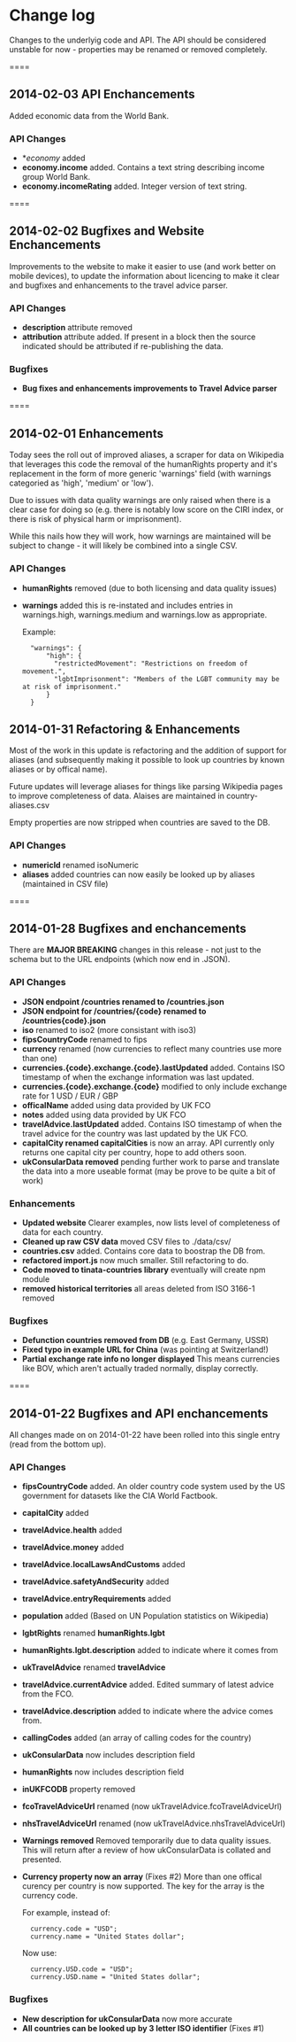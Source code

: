 # Change log

Changes to the underlyig code and API. The API should be considered unstable for now - properties may be renamed or removed completely.

====

## 2014-02-03 API Enchancements

Added economic data from the World Bank.

### API Changes

- **economy* added
- **economy.income** added. Contains a text string describing income group World Bank.
-  **economy.incomeRating** added. Integer version of text string.

====

## 2014-02-02 Bugfixes and Website Enchancements

Improvements to the website to make it easier to use (and work better on mobile devices), to update the information about licencing to make it clear and bugfixes and enhancements to the travel advice parser.

### API Changes

- **description** attribute removed
- **attribution** attribute added. If present in a block then the source indicated should be attributed if re-publishing the data.

### Bugfixes

- **Bug fixes and enhancements improvements to Travel Advice parser**

====

## 2014-02-01 Enhancements

Today sees the roll out of improved aliases, a scraper for data on Wikipedia that leverages this code the removal of the humanRights property and it's replacement in the form of more generic 'warnings' field (with warnings categoried as 'high', 'medium' or 'low').

Due to issues with data quality warnings are only raised when there is a clear case for doing so (e.g. there is notably low score on the CIRI index, or there is risk of physical harm or imprisonment).

While this nails how they will work, how warnings are maintained will be subject to change - it will likely be combined into a single CSV.

### API Changes

- **humanRights** removed (due to both licensing and data quality issues)
- **warnings** added this is re-instated and includes entries in warnings.high, warnings.medium and warnings.low as appropriate.

    Example:
    
        "warnings": {
            "high": {
              "restrictedMovement": "Restrictions on freedom of movement.",
              "lgbtImprisonment": "Members of the LGBT community may be at risk of imprisonment."
            }
        }
    

## 2014-01-31 Refactoring & Enhancements

Most of the work in this update is refactoring and the addition of support for aliases (and subsequently making it possible to look up countries by known aliases or by offical name).

Future updates will leverage aliases for things like parsing Wikipedia pages to improve completeness of data. Alaises are maintained in country-aliases.csv

Empty properties are now stripped when countries are saved to the DB.

### API Changes

- **numericId** renamed isoNumeric
- **aliases** added countries can now easily be looked up by aliases (maintained in CSV file)

====

## 2014-01-28 Bugfixes and enchancements

There are **MAJOR BREAKING** changes in this release - not just to the schema but to the URL endpoints (which now end in .JSON).

### API Changes

- **JSON endpoint /countries renamed to /countries.json**
- **JSON endpoint for /countries/{code} renamed to /countries{code}.json**
- **iso** renamed to iso2 (more consistant with iso3)
- **fipsCountryCode** renamed to fips
- **currency** renamed (now currencies to reflect many countries use more than one)
- **currencies.{code}.exchange.{code}.lastUpdated** added. Contains ISO timestamp of when the exchange information was last updated.
- **currencies.{code}.exchange.{code}** modified to only include exchange rate for 1 USD / EUR / GBP
- **officalName** added using data provided by UK FCO
- **notes** added using data provided by UK FCO
- **travelAdvice.lastUpdated** added. Contains ISO timestamp of when the travel advice for the country was last updated by the UK FCO.
- **capitalCity renamed capitalCities** is now an array. API currently only returns one capital city per country, hope to add others soon.
- **ukConsularData removed** pending further work to parse and translate the data into a more useable format (may be prove to be quite a bit of work)

### Enhancements

- **Updated website** Clearer examples, now lists level of completeness of data for each country.
- **Cleaned up raw CSV data** moved CSV files to ./data/csv/
- **countries.csv** added. Contains core data to boostrap the DB from.
- **refactored import.js** now much smaller. Still refactoring to do.
- **Code moved to tinata-countries library** eventually will create npm module
- **removed historical territories** all areas deleted from ISO 3166-1 removed

### Bugfixes

- **Defunction countries removed from DB** (e.g. East Germany, USSR)
- **Fixed typo in example URL for China** (was pointing at Switzerland!)
- **Partial exchange rate info no longer displayed** This means currencies like BOV, which aren't actually traded normally, display correctly.

====

## 2014-01-22 Bugfixes and API enchancements

All changes made on on 2014-01-22 have been rolled into this single entry (read from the bottom up).

### API Changes

- **fipsCountryCode** added. An older country code system used by the US government for datasets like the CIA World Factbook.
- **capitalCity** added
- **travelAdvice.health** added
- **travelAdvice.money** added
- **travelAdvice.localLawsAndCustoms** added
- **travelAdvice.safetyAndSecurity** added
- **travelAdvice.entryRequirements** added
- **population** added (Based on UN Population statistics on Wikipedia)
- **lgbtRights** renamed **humanRights.lgbt**
- **humanRights.lgbt.description** added to indicate where it comes from
- **ukTravelAdvice** renamed **travelAdvice**
- **travelAdvice.currentAdvice** added. Edited summary of latest advice from the FCO.
- **travelAdvice.description** added to indicate where the advice comes from.
- **callingCodes** added (an array of calling codes for the country)
- **ukConsularData** now includes description field
- **humanRights** now includes description field
- **inUKFCODB** property removed
- **fcoTravelAdviceUrl** renamed (now ukTravelAdvice.fcoTravelAdviceUrl)
- **nhsTravelAdviceUrl** renamed (now ukTravelAdvice.nhsTravelAdviceUrl)
- **Warnings removed** Removed temporarily due to data quality issues. This will return after a review of how ukConsularData is collated and presented.
- **Currency property now an array** (Fixes #2)
    More than one offical curency per country is now supported. The key for the array is the currency code.

    For example, instead of:

        currency.code = "USD"; 
        currency.name = "United States dollar";

    Now use:

        currency.USD.code = "USD";
        currency.USD.name = "United States dollar";


### Bugfixes

- **New description for ukConsularData** now more accurate
- **All countries can be looked up by 3 letter ISO identifier** (Fixes #1)